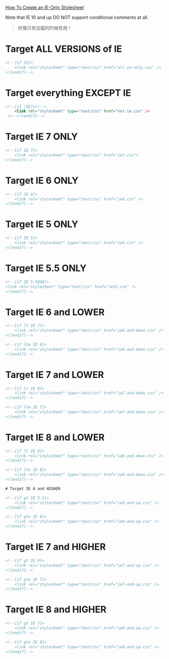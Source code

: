 [How To Create an IE-Only Stylesheet ](https://css-tricks.com/how-to-create-an-ie-only-stylesheet/)

Note that IE 10 and up DO NOT support conditional comments at all.

> 好像只有加载的时候有用！

# Target ALL VERSIONS of IE

```html
<!--[if IE]>
	<link rel="stylesheet" type="text/css" href="all-ie-only.css" />
<![endif]-->
```

# Target everything EXCEPT IE

```html
<!--[if !IE]><!-->
	<link rel="stylesheet" type="text/css" href="not-ie.css" />
 <!--<![endif]-->
```

# Target IE 7 ONLY

```html
<!--[if IE 7]>
	<link rel="stylesheet" type="text/css" href="ie7.css">
<![endif]-->
```

# Target IE 6 ONLY

```html
<!--[if IE 6]>
	<link rel="stylesheet" type="text/css" href="ie6.css" />
<![endif]-->
```

# Target IE 5 ONLY

```html
<!--[if IE 5]>
	<link rel="stylesheet" type="text/css" href="ie5.css" />
<![endif]-->
```

# Target IE 5.5 ONLY

```html
<!--[if IE 5.5000]>
<link rel="stylesheet" type="text/css" href="ie55.css" />
<![endif]-->
```

# Target IE 6 and LOWER

```html
<!--[if lt IE 7]>
	<link rel="stylesheet" type="text/css" href="ie6-and-down.css" />
<![endif]-->
```

```html
<!--[if lte IE 6]>
	<link rel="stylesheet" type="text/css" href="ie6-and-down.css" />
<![endif]-->
```

# Target IE 7 and LOWER

```html
<!--[if lt IE 8]>
	<link rel="stylesheet" type="text/css" href="ie7-and-down.css" />
<![endif]-->

<!--[if lte IE 7]>
	<link rel="stylesheet" type="text/css" href="ie7-and-down.css" />
<![endif]-->
```

# Target IE 8 and LOWER

```html
<!--[if lt IE 9]>
	<link rel="stylesheet" type="text/css" href="ie8-and-down.css" />
<![endif]-->

<!--[if lte IE 8]>
	<link rel="stylesheet" type="text/css" href="ie8-and-down.css" />
<![endif]-->
```


```html
# Target IE 6 and HIGHER

<!--[if gt IE 5.5]>
	<link rel="stylesheet" type="text/css" href="ie6-and-up.css" />
<![endif]-->

<!--[if gte IE 6]>
	<link rel="stylesheet" type="text/css" href="ie6-and-up.css" />
<![endif]-->
```

# Target IE 7 and HIGHER

```html
<!--[if gt IE 6]>
	<link rel="stylesheet" type="text/css" href="ie7-and-up.css" />
<![endif]-->

<!--[if gte IE 7]>
	<link rel="stylesheet" type="text/css" href="ie7-and-up.css" />
<![endif]-->
```

# Target IE 8 and HIGHER

```html
<!--[if gt IE 7]>
	<link rel="stylesheet" type="text/css" href="ie8-and-up.css" />
<![endif]-->

<!--[if gte IE 8]>
	<link rel="stylesheet" type="text/css" href="ie8-and-up.css" />
<![endif]-->
```